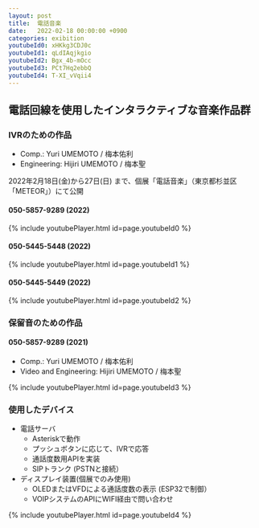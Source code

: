 ```yaml
---
layout: post
title:  電話音楽
date:   2022-02-18 00:00:00 +0900
categories: exibition
youtubeId0: xHKkg3CDJ0c
youtubeId1: qLdIAqjkgio
youtubeId2: Bgx_4b-mOcc
youtubeId3: PCt7Hq2ebbQ
youtubeId4: T-XI_vVqii4
---
```


## 電話回線を使用したインタラクティブな音楽作品群



### IVRのための作品

- Comp.: Yuri UMEMOTO / 梅本佑利
- Engineering: Hijiri UMEMOTO / 梅本聖

2022年2月18日(金)から27日(日) まで、個展「電話音楽」（東京都杉並区「METEOR」）にて公開

#### 050-5857-9289 (2022)
{% include youtubePlayer.html id=page.youtubeId0 %}

#### 050-5445-5448 (2022)
{% include youtubePlayer.html id=page.youtubeId1 %}

#### 050-5445-5449 (2022)
{% include youtubePlayer.html id=page.youtubeId2 %}


### 保留音のための作品

#### 050-5857-9289 (2021)

- Comp.: Yuri UMEMOTO / 梅本佑利
- Video and Engineering: Hijiri UMEMOTO / 梅本聖

{% include youtubePlayer.html id=page.youtubeId3 %}



### 使用したデバイス
- 電話サーバ
    - Asteriskで動作
    - プッシュボタンに応じて、IVRで応答
    - 通話度数用APIを実装
    - SIPトランク (PSTNと接続）
- ディスプレイ装置(個展でのみ使用)
  - OLEDまたはVFDによる通話度数の表示 (ESP32で制御）
  - VOIPシステムのAPIにWIFI経由で問い合わせ

{% include youtubePlayer.html id=page.youtubeId4 %}


